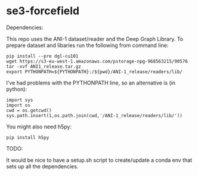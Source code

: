# se3-forcefield

Dependencies:

This repo uses the ANI-1 dataset/reader and the Deep Graph Library. To prepare dataset and libaries run the following from command line:

    pip install --pre dgl-cu101
    wget https://s3-eu-west-1.amazonaws.com/pstorage-npg-968563215/90576
    tar -xvf ANI1_release.tar.gz
    export PYTHONPATH=${PYTHONPATH}:/${pwd}/ANI-1_release/readers/lib/

I've had problems with the PYTHONPATH line, so an alternative is (in python):

    import sys
    import os
    cwd = os.getcwd()
    sys.path.insert(1,os.path.join(cwd,'/ANI-1_release/readers/lib/'))

You might also need h5py:

    pip install h5py

TODO:

It would be nice to have a setup.sh script to create/update a conda env that sets up all the dependencies.
